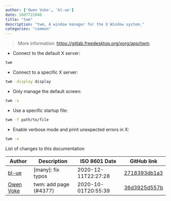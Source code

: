 ```yaml
---
author: ['Owen Voke', 'bl-ue']
date: 1607722048
title: "twm"
description: "twm, A window manager for the X Window system."
categories: "common"
---
```

> More information: <https://gitlab.freedesktop.org/xorg/app/twm>.

- Connect to the default X server:

```bash
twm
```

- Connect to a specific X server:

```bash
twm -display display
```

- Only manage the default screen:

```bash
twm -s
```

- Use a specific startup file:

```bash
twm -f path/to/file
```

- Enable verbose mode and print unexpected errors in X:

```bash
twm -v
```
List of changes to this documentation


Author | Description | ISO 8601 Date | GitHub link
------|-----|-----|-----
[bl-ue](mailto:54780737+bl-ue@users.noreply.github.com) | [many]: fix typos | 2020-12-11T22:27:28 | [2718393db1a3](https://github.com/tldr-pages/tldr/commit/2718393db1a358b04f94effb6a8b16e61647fb0b)
[Owen Voke](mailto:development@voke.dev) | twm: add page (#4377) | 2020-10-01T20:55:39 | [36d3925d557b](https://github.com/tldr-pages/tldr/commit/36d3925d557bc0e6330e03aea5001f401652700c)

